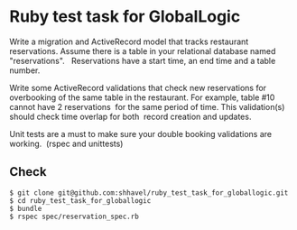 # Ruby test task for GlobalLogic

Write a migration and ActiveRecord model that tracks restaurant reservations. Assume there is a table in your relational database named "reservations".  
Reservations have a start time, an end time and a table number. 

Write some ActiveRecord validations that check new reservations for overbooking of the
same table in the restaurant. For example, table #10 cannot have 2 reservations 
for the same period of time. This validation(s) should check time overlap for both 
record creation and updates. 

Unit tests are a must to make sure your double booking validations are working. 
(rspec and unittests)

## Check

    $ git clone git@github.com:shhavel/ruby_test_task_for_globallogic.git
    $ cd ruby_test_task_for_globallogic
    $ bundle
    $ rspec spec/reservation_spec.rb
